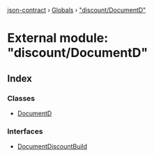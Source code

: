 [json-contract](../README.md) › [Globals](../globals.md) › ["discount/DocumentD"](_discount_documentd_.md)

# External module: "discount/DocumentD"

## Index

### Classes

* [DocumentD](../classes/_discount_documentd_.documentd.md)

### Interfaces

* [DocumentDiscountBuild](../interfaces/_discount_documentd_.documentdiscountbuild.md)
